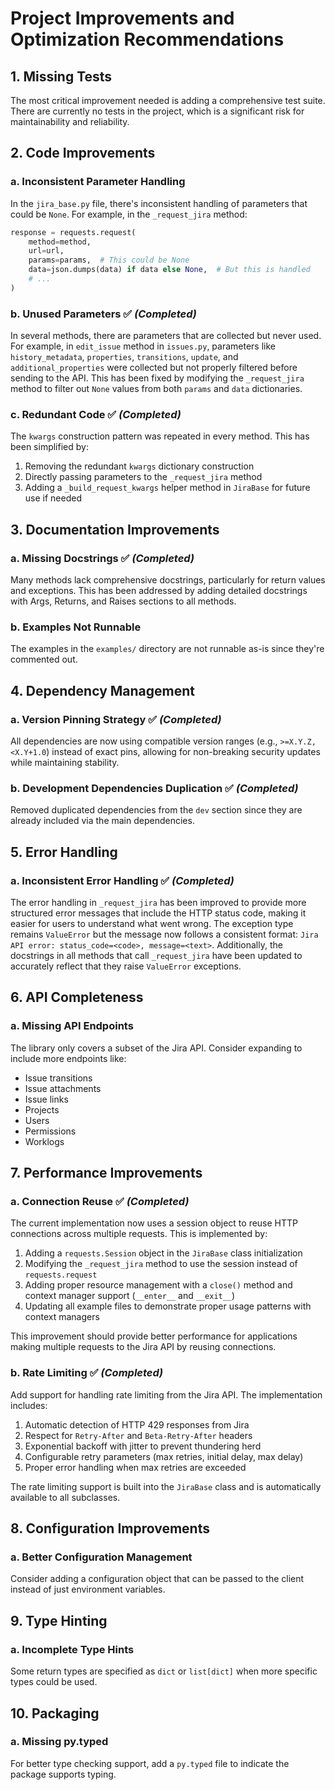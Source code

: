 # Project Improvements and Optimization Recommendations

## 1. Missing Tests

The most critical improvement needed is adding a comprehensive test suite. There are currently no tests in the project, which is a significant risk for maintainability and reliability.

## 2. Code Improvements

### a. Inconsistent Parameter Handling

In the `jira_base.py` file, there's inconsistent handling of parameters that could be `None`. For example, in the `_request_jira` method:

```python
response = requests.request(
    method=method,
    url=url,
    params=params,  # This could be None
    data=json.dumps(data) if data else None,  # But this is handled
    # ...
)
```

### b. Unused Parameters ✅ *(Completed)*

In several methods, there are parameters that are collected but never used. For example, in `edit_issue` method in `issues.py`, parameters like `history_metadata`, `properties`, `transitions`, `update`, and `additional_properties` were collected but not properly filtered before sending to the API. This has been fixed by modifying the `_request_jira` method to filter out `None` values from both `params` and `data` dictionaries.

### c. Redundant Code ✅ *(Completed)*

The `kwargs` construction pattern was repeated in every method. This has been simplified by:

1. Removing the redundant `kwargs` dictionary construction
2. Directly passing parameters to the `_request_jira` method
3. Adding a `_build_request_kwargs` helper method in `JiraBase` for future use if needed

## 3. Documentation Improvements

### a. Missing Docstrings ✅ *(Completed)*

Many methods lack comprehensive docstrings, particularly for return values and exceptions. This has been addressed by adding detailed docstrings with Args, Returns, and Raises sections to all methods.

### b. Examples Not Runnable

The examples in the `examples/` directory are not runnable as-is since they're commented out.

## 4. Dependency Management

### a. Version Pinning Strategy ✅ *(Completed)*

All dependencies are now using compatible version ranges (e.g., `>=X.Y.Z,<X.Y+1.0`) instead of exact pins, allowing for non-breaking security updates while maintaining stability.

### b. Development Dependencies Duplication ✅ *(Completed)*

Removed duplicated dependencies from the `dev` section since they are already included via the main dependencies.

## 5. Error Handling

### a. Inconsistent Error Handling ✅ *(Completed)*

The error handling in `_request_jira` has been improved to provide more structured error messages that include the HTTP status code, making it easier for users to understand what went wrong. The exception type remains `ValueError` but the message now follows a consistent format: `Jira API error: status_code=<code>, message=<text>`. Additionally, the docstrings in all methods that call `_request_jira` have been updated to accurately reflect that they raise `ValueError` exceptions.

## 6. API Completeness

### a. Missing API Endpoints

The library only covers a subset of the Jira API. Consider expanding to include more endpoints like:

- Issue transitions
- Issue attachments
- Issue links
- Projects
- Users
- Permissions
- Worklogs

## 7. Performance Improvements

### a. Connection Reuse ✅ *(Completed)*

The current implementation now uses a session object to reuse HTTP connections across multiple requests. This is implemented by:

1. Adding a `requests.Session` object in the `JiraBase` class initialization
2. Modifying the `_request_jira` method to use the session instead of `requests.request`
3. Adding proper resource management with a `close()` method and context manager support (`__enter__` and `__exit__`)
4. Updating all example files to demonstrate proper usage patterns with context managers

This improvement should provide better performance for applications making multiple requests to the Jira API by reusing connections.

### b. Rate Limiting ✅ *(Completed)*

Add support for handling rate limiting from the Jira API. The implementation includes:

1. Automatic detection of HTTP 429 responses from Jira
2. Respect for `Retry-After` and `Beta-Retry-After` headers
3. Exponential backoff with jitter to prevent thundering herd
4. Configurable retry parameters (max retries, initial delay, max delay)
5. Proper error handling when max retries are exceeded

The rate limiting support is built into the `JiraBase` class and is automatically available to all subclasses.

## 8. Configuration Improvements

### a. Better Configuration Management

Consider adding a configuration object that can be passed to the client instead of just environment variables.

## 9. Type Hinting

### a. Incomplete Type Hints

Some return types are specified as `dict` or `list[dict]` when more specific types could be used.

## 10. Packaging

### a. Missing py.typed

For better type checking support, add a `py.typed` file to indicate the package supports typing.
